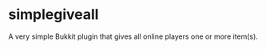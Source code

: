 simplegiveall
=============

A very simple Bukkit plugin that gives all online players one or more item(s).

